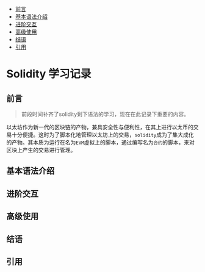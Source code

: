 <!-- @import "[TOC]" {cmd="toc" depthFrom=2 depthTo=3 orderedList=false} -->

<!-- code_chunk_output -->

- [前言](#前言)
- [基本语法介绍](#基本语法介绍)
- [进阶交互](#进阶交互)
- [高级使用](#高级使用)
- [结语](#结语)
- [引用](#引用)

<!-- /code_chunk_output -->

# Solidity 学习记录

## 前言

> 前段时间补齐了solidity剩下语法的学习，现在在此记录下重要的内容。

以太坊作为新一代的区块链的产物，兼具安全性与便利性，在其上进行以太币的交易十分便捷。这时为了脚本化地管理以太坊上的交易，`solidity`成为了集大成化的产物。其本质为运行在名为`EVM`虚拟上的脚本，通过编写名为`合约`的脚本，来对区块上产生的交易进行管理。

## 基本语法介绍

## 进阶交互

## 高级使用

## 结语

## 引用
